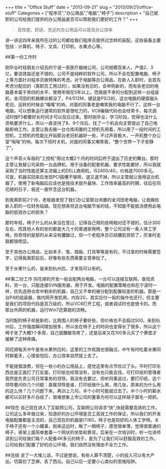 +++
title = "Office Stuff"
date = "2013-09-21"
slug = "2013/09/21/office-stuff"
Categories = ["程序员","办公用品","电脑","椅子"]
description = "自己就职的公司给我们提供的办公用品是否可以帮助我们更好的工作？"
+++
> 高性能、舒适、充足的办公用品可以提高办公效率

讲一讲这四年来我所在过的公司都给我们程序员提供过怎样的装配，这些装备主要包括：计算机、椅子、文具、打印机、水果点心等。

##第一份工作时

刚毕业时经朋友介绍去的宁波一家医疗器械公司，公司规模百来人，产值2、3亿，要说效益还是不错的。公司不是纯粹的软件公司，所以不会在配置电脑、椅子上等方面针对程序员做特殊的考虑。对于电脑等办公用品，在新人入职时，会首先考虑分配旧的（离职员工用过的），如果没有旧的，会申购新的，而有些老旧的电脑基本属于奔四的水平，使用年限在5年以上。而我就不幸的分配到这样一台组装机，金河田的机箱螺丝都没了，P4/512M，键鼠是PS/2的，这台电脑的硬盘磁头老旧，运转的时候会“嘎嘎”的响，对面的同事老是嘲笑我的电脑不行了。这样一台电脑，可以想象运行通常的软件是很吃力的，VC6编辑代码也会经常卡，每次调试时按F5都要好长时间才可以反应过来。那时刚毕业，学习阶段，觉得也没什么资格要求什么，所以一直坚持了8、9个月后，找了一个机会向主管提出了自己电脑影响工作。主管让我去搬一台仓库闲置的工控机先用着，所以用了一段时间的工控机，工控机的性能比开始那台老旧机器好一些，不过声音极大，一开机整个办公室“嗡嗡”的响，每次下班时关机，对面的同事又嘲笑我，“整个世界一下子安静了”。

这个声音火车般的”工控机“用过大概2个月的时间后终于退出了历史的舞台。那时主管让我替公司采购一台品牌机，用于设备的配套机器，要求性能要好，所以我就采购了当时性能还算主流偏上的DELL商用机，I52400/4G，价格是7000多元。可是，机器买回来后发现PCI插槽不够用，退又退不掉，所以主管就让我用这台机器了，使用了新电脑后应该也是我技术提升最快、工作效率最高的时期，往后在同花顺的日子，我还一直怀念这台机器。

到我离职前2个月，老板娘发现了我们办公室那台闲置的金河田老电脑，让我搬给新入职的一位财务姑娘。现在想来但这台电脑节省的钱，不知能不能抵消使用此电脑的低效办公的损失？

那时年轻，椅子什么的从来没在意过，记得自己用的座椅相对还不错的，估计300左右，而其他人有的坐的都是大几十的普通家用椅，整个公司没有一条人体工学椅，但奇怪的是那时从来没有腰酸过，但一个老程序员已经腰肌劳损了，厉害时走路都很明显。

至于其他办公用品，比如本子、笔、插板、灯具等等是有的，不过拿的时候需要签字，记得我离职前后，好像有些东西需要主管审批了。

至于水果什么的，是来到杭州后，才发现可以有的。

##第二份工作
同花顺的开发一般会配两台电脑，一台可以连接互联网，查找资料，另一台，只能连接SVN服务器，用于开发。电脑的配置策略也和在宁波时一样，优先选用仓库中剩余的机器，自己又不幸的被分配到配置较差的机器。那是一台P4的组装器，做内网开发机用，内存2G，其实应付一般的操作也还行，但主要是我们的项目代码是百万级的，所以VC6打开工程，或者调试时也是很卡的。而那台外网的机器，运行Win7还算跑的流畅。

当时配的椅子却是新的，比周围人的椅子要好些，但价格也不会超过500。来到杭州后，工作强度瞬间增加很多，所以坐在椅子上的时间也变得长了很多，所以这个椅子坐了大概1个多周，自己就腰酸背疼了，还是后来又花100多元买了个靠垫才缓解了这种疼痛。

同花顺每天中午是有水果供应的，这里的工作氛围也很融洽，中午有时吃着水果同时聊着天，心情愉悦后，办公效率自然就上去了。

不能提倡浪费，但在一些小的办公用品上，感觉这里有点节俭过了头。平时打印东西总是正面打了打反面，打印纸也经常没有，没有也只能去找，可打印纸的管理者竟然是负责公司日常事务的领导。我没有去要过，但听同事说过，要打印纸，这个领导要问你几个问题：直属领导是谁，打印纸做什么用，用几张，原来的为什么用的这么快？几个问题下来，再训上几句，半个小时可能就过去了。半个小时的薪水都可以买好多斤白纸了，很难想象上市公司的董事为何可以这样胡子眉毛一把抓。

##现在
自己现在进入了互联网公司，互联网公司讲求“快",快就需要高效的工作。公司这么多年做过来，知道好的办公环境是员工高效工作的保证，所以我们的开发电脑配置都是主流的，自己现在的机器是I7/8G，椅子也是较好的人体工学椅。关于椅子还有一个小趣事，刚来这边时，瞅了一眼椅子，感觉很单薄，觉得很普通的椅子，骨架上面简单套着一个网状的坐垫和靠背。后来在一次培训时，听一位讲师讲到公司给我们每个人配备4K多元的椅子，是为了让我们可以舒服高效的工作。公司给我们配置了好的办公环境，我们自然没有理由不全力工作。

##总结
说了一大堆儿话，不过是想说，有些人算不清楚，小的投入可以有大产出。切莫捡了芝麻，丢了西瓜。自己以后一定要小心类似的思维陷阱。
